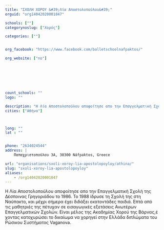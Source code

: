 ```yaml
---
title: "ΣΧΟΛΗ ΧΟΡΟΥ &#39;Λία Αποστολοπούλου&#39;"
orguid: "org14042020001847"

schools: [""]
categorynoslug: ["Χορός"]

categories: [""]


org_facebook: "https://www.facebook.com/balletschoolnafpaktos/"

org_website: ["no"]







count_schools: ""
logo: ""

description: "Η Λία Αποστολοπούλου αποφοίτησε απο την Επαγγελματική Σχολή της Δέσποινας Γρηγοριάδου το 1986. Το 1988 ίδρυσε τη Σχολή της στη Ναύπακτο, και μέχρι σήμερα έχει διδάξει εκατοντάδες παιδιά. Επτά από τις μαθητριές της πέτυχαν σε εισαγωγικές εξετάσεις Ανωτέρων Επαγγελματικών Σχολών. Είναι μέλος της Ακαδημίας Χορού της Βάρνας,έ χοντας κατοχυρώσει το δικαίωμα να χορηγεί στην Ελλάδα διπλώματα του Ρώσικου Συστήματος Vaganova."
cities: ["Αθήνα"]



long: ""
lat : ""


phone: "2634024544"
address: |
    Παπαχριστοπούλου 3Α, 30300 Náfpaktos, Greece

url: "organisations/sxoli-xoroy-lia-apostolopoyloy/athina/"
slug: "sxoli-xoroy-lia-apostolopoyloy"
aliases:
    - /org14042020001847
---
```


Η Λία Αποστολοπούλου αποφοίτησε απο την Επαγγελματική Σχολή της Δέσποινας Γρηγοριάδου το 1986. Το 1988 ίδρυσε τη Σχολή της στη Ναύπακτο, και μέχρι σήμερα έχει διδάξει εκατοντάδες παιδιά. Επτά από τις μαθητριές της πέτυχαν σε εισαγωγικές εξετάσεις Ανωτέρων Επαγγελματικών Σχολών. Είναι μέλος της Ακαδημίας Χορού της Βάρνας,έ χοντας κατοχυρώσει το δικαίωμα να χορηγεί στην Ελλάδα διπλώματα του Ρώσικου Συστήματος Vaganova.
